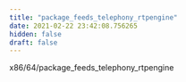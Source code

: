 ```yaml
---
title: "package_feeds_telephony_rtpengine"
date: 2021-02-22 23:42:08.756265
hidden: false
draft: false
---
```


x86/64/package_feeds_telephony_rtpengine

